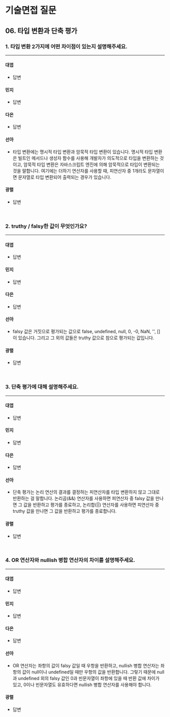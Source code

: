 # 기술면접 질문

## 06. 타입 변환과 단축 평가

### 1. 타입 변환 2가지에 어떤 차이점이 있는지 설명해주세요.

<hr>

#### 대엽

- 답변

#### 민지

- 답변

#### 다은

- 답변

#### 선아

- 타입 변환에는 명시적 타입 변환과 암묵적 타입 변환이 있습니다. 명시적 타입 변환은 빌트인 메서드나 생성자 함수를 사용해 개발자가 의도적으로 타입을 변환하는 것이고, 암묵적 타입 변환은 자바스크립트 엔진에 의해 암묵적으로 타입이 변환되는 것을 말합니다. 여기에는 더하기 연산자를 사용할 때, 피연산자 중 1개라도 문자열이면 문자열로 타입 변환되어 출력되는 경우가 있습니다.

#### 광렬

- 답변

<br>

### 2. truthy / falsy한 값이 무엇인가요?

<hr>

#### 대엽

- 답변

#### 민지

- 답변

#### 다은

- 답변

#### 선아

- falsy 값은 거짓으로 평가되는 값으로 false, undefined, null, 0, -0, NaN, '', [] 이 있습니다. 그리고 그 외의 값들은 truthy 값으로 참으로 평가되는 값입니다.

#### 광렬

- 답변

<br>

### 3. 단축 평가에 대해 설명해주세요.

<hr>

#### 대엽

- 답변

#### 민지

- 답변

#### 다은

- 답변

#### 선아

- 단축 평가는 논리 연산의 결과를 결정하는 피연산자를 타입 변환하지 않고 그대로 반환하는 걸 말합니다. 논리곱(&&) 연산자를 사용하면 피연산자 중 falsy 값을 만나면 그 값을 반환하고 평가를 종료하고, 논리합(||) 연산자를 사용하면 피연산자 중 truthy 값을 만나면 그 값을 반환하고 평가를 종료합니다.

#### 광렬

- 답변

<br>

### 4. OR 연산자와 nullish 병합 연산자의 차이를 설명해주세요.

<hr>

#### 대엽

- 답변

#### 민지

- 답변

#### 다은

- 답변

#### 선아

- OR 연산자는 좌항의 값이 falsy 값일 때 우항을 반환하고, nullish 병합 연산자는 좌항의 값이 null이나 undefined일 때만 우항의 값을 반환합니다. 그렇기 때문에 null과 undefined 외의 falsy 값인 0과 빈문자열이 좌항에 있을 때 반환 값에 차이가 있고, 0이나 빈문자열도 유효하다면 nullish 병합 연산자를 사용해야 합니다.

#### 광렬

- 답변
